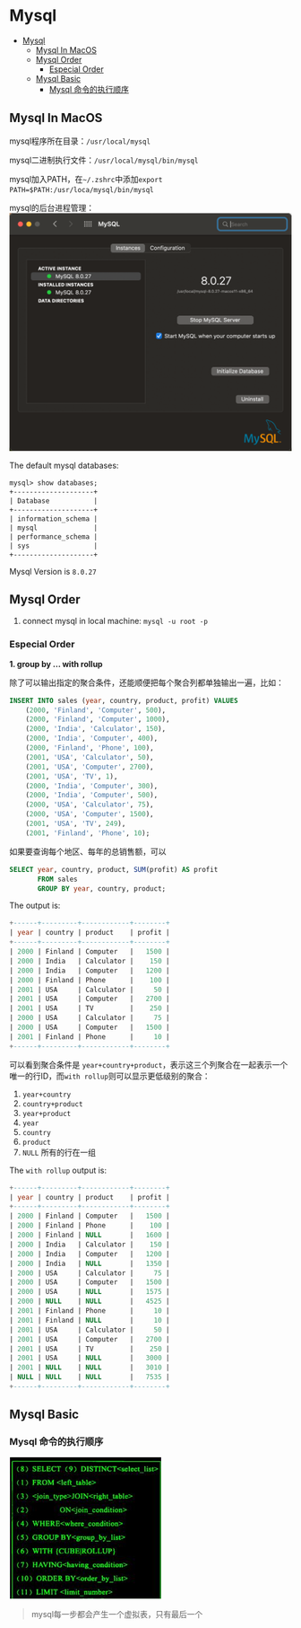 # Mysql

- [Mysql](#mysql)
  - [Mysql In MacOS](#mysql-in-macos)
  - [Mysql Order](#mysql-order)
    - [Especial Order](#especial-order)
  - [Mysql Basic](#mysql-basic)
    - [Mysql 命令的执行顺序](#mysql-命令的执行顺序)

## Mysql In MacOS

mysql程序所在目录：`/usr/local/mysql`

mysql二进制执行文件：`/usr/local/mysql/bin/mysql`

mysql加入PATH，在`~/.zshrc`中添加`export PATH=$PATH:/usr/loca/mysql/bin/mysql`

mysql的后台进程管理：
![](img/screenshot-20211119-221919.png)

The default mysql databases:
```
mysql> show databases;
+--------------------+
| Database           |
+--------------------+
| information_schema |
| mysql              |
| performance_schema |
| sys                |
+--------------------+
```

Mysql Version is `8.0.27`

## Mysql Order

1. connect mysql in local machine: `mysql -u root -p`


### Especial Order

**1. group by ... with rollup**

除了可以输出指定的聚合条件，还能顺便把每个聚合列都单独输出一遍，比如：

```sql
INSERT INTO sales (year, country, product, profit) VALUES
    (2000, 'Finland', 'Computer', 500),
    (2000, 'Finland', 'Computer', 1000),
    (2000, 'India', 'Calculator', 150),
    (2000, 'India', 'Computer', 400),
    (2000, 'Finland', 'Phone', 100),
    (2001, 'USA', 'Calculator', 50),
    (2001, 'USA', 'Computer', 2700),
    (2001, 'USA', 'TV', 1),
    (2000, 'India', 'Computer', 300),
    (2000, 'India', 'Computer', 500),
    (2000, 'USA', 'Calculator', 75),
    (2000, 'USA', 'Computer', 1500),
    (2001, 'USA', 'TV', 249),
    (2001, 'Finland', 'Phone', 10);
```

如果要查询每个地区、每年的总销售额，可以
```sql
SELECT year, country, product, SUM(profit) AS profit
       FROM sales
       GROUP BY year, country, product;
```

The output is:
```sql
+------+---------+------------+--------+
| year | country | product    | profit |
+------+---------+------------+--------+
| 2000 | Finland | Computer   |   1500 |
| 2000 | India   | Calculator |    150 |
| 2000 | India   | Computer   |   1200 |
| 2000 | Finland | Phone      |    100 |
| 2001 | USA     | Calculator |     50 |
| 2001 | USA     | Computer   |   2700 |
| 2001 | USA     | TV         |    250 |
| 2000 | USA     | Calculator |     75 |
| 2000 | USA     | Computer   |   1500 |
| 2001 | Finland | Phone      |     10 |
+------+---------+------------+--------+
```
可以看到聚合条件是 `year+country+product`，表示这三个列聚合在一起表示一个唯一的行ID，而`with rollup`则可以显示更低级别的聚合：
1. `year+country`
2. `country+product`
3. `year+product`
4. `year`
5. `country`
6. `product`
7. `NULL` 所有的行在一组

The `with rollup` output is:
```sql 
+------+---------+------------+--------+
| year | country | product    | profit |
+------+---------+------------+--------+
| 2000 | Finland | Computer   |   1500 |
| 2000 | Finland | Phone      |    100 |
| 2000 | Finland | NULL       |   1600 |
| 2000 | India   | Calculator |    150 |
| 2000 | India   | Computer   |   1200 |
| 2000 | India   | NULL       |   1350 |
| 2000 | USA     | Calculator |     75 |
| 2000 | USA     | Computer   |   1500 |
| 2000 | USA     | NULL       |   1575 |
| 2000 | NULL    | NULL       |   4525 |
| 2001 | Finland | Phone      |     10 |
| 2001 | Finland | NULL       |     10 |
| 2001 | USA     | Calculator |     50 |
| 2001 | USA     | Computer   |   2700 |
| 2001 | USA     | TV         |    250 |
| 2001 | USA     | NULL       |   3000 |
| 2001 | NULL    | NULL       |   3010 |
| NULL | NULL    | NULL       |   7535 |
+------+---------+------------+--------+
```

## Mysql Basic

### Mysql 命令的执行顺序

![](img/v2-c6f8842e2b581dd393b50305f3e43f85_1440w.jpg)

> mysql每一步都会产生一个虚拟表，只有最后一个